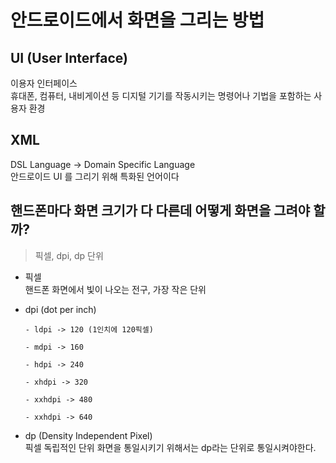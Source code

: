 # 안드로이드에서 화면을 그리는 방법

## UI (User Interface) 
이용자 인터페이스  
휴대폰, 컴퓨터, 내비게이션 등 디지털 기기를 작동시키는 명령어나 기법을 포함하는 사용자 환경

## XML
DSL Language -> Domain Specific Language  
안드로이드 UI 를 그리기 위해 특화된 언어이다

## 핸드폰마다 화면 크기가 다 다른데 어떻게 화면을 그려야 할까?
> 픽셀, dpi, dp 단위

* 픽셀  
핸드폰 화면에서 빛이 나오는 전구, 가장 작은 단위

* dpi (dot per inch)

      - ldpi -> 120 (1인치에 120픽셀)

      - mdpi -> 160

      - hdpi -> 240

      - xhdpi -> 320

      - xxhdpi -> 480

      - xxhdpi -> 640

* dp (Density Independent Pixel)  
픽셀 독립적인 단위
화면을 통일시키기 위해서는 dp라는 단위로 통일시켜야한다.
